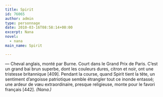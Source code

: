 ```yaml
---
title: Spirit
id: 76065
author: admin
type: personnage
date: 2010-03-16T08:58:14+00:00
excerpt: Nana
novel:
  - nana
main_name: Spirit

---
```

— Cheval anglais, monté par Burne. Court dans le Grand Prix de Paris. C&rsquo;est un grand bai brun superbe, dont les couleurs dures, citron et noir, ont une tristesse britannique [409]. Pendant la course, quand Spirit tient la tête, un sentiment d&rsquo;angoisse patriotique semble étrangler tout ce inonde entassé; une ardeur de vœu extraordinaire, presque religieuse, monte pour le favori français [442]. _(Nana.)_